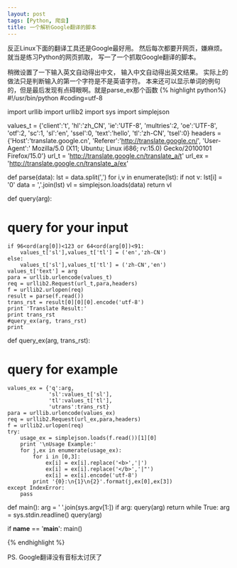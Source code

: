 ```yaml
---
layout: post
tags: [Python, 爬虫]
title: 一个解析Google翻译的脚本
---
```


反正Linux下面的翻译工具还是Google最好用。 然后每次都要开网页，嫌麻烦。就当是练习Python的网页抓取， 写一了一个抓取Google翻译的脚本。 

稍微设置了一下输入英文自动得出中文， 输入中文自动得出英文结果。
实际上的做法只是判断输入的第一个字符是不是英语字符。
本来还可以显示单词的例句的，但是最后发现有点碍眼啊。就是parse_ex那个函数
{% highlight python%}
#!/usr/bin/python
#coding=utf-8

import urllib
import urllib2
import sys
import simplejson

values_t = {'client':'t',
             'hl':'zh_CN',
             'ie':'UTF-8',
             'multries':2,
             'oe':'UTF-8',
             'otf':2,
             'sc':1,
             'sl':'en',
             'ssel':0,
             'text':'hello',
             'tl':'zh-CN',
             'tsel':0}
headers = {'Host':'translate.google.cn',
           'Referer':'http://translate.google.cn/',
           'User-Agent':'  Mozilla/5.0 (X11; Ubuntu; Linux i686; rv:15.0) Gecko/20100101 Firefox/15.0'}
url_t = 'http://translate.google.cn/translate_a/t'
url_ex = 'http://translate.google.cn/translate_a/ex'

def parse(data):
    lst = data.split(',')
    for i,v in enumerate(lst):
        if not v:
            lst[i] = '0'
    data = ','.join(lst)
    vl = simplejson.loads(data)
    return vl

def query(arg):
# query for your input
    if 96<ord(arg[0])<123 or 64<ord(arg[0])<91:
        values_t['sl'],values_t['tl'] = ('en','zh-CN')
    else:
        values_t['sl'],values_t['tl'] = ('zh-CN','en')
    values_t['text'] = arg
    para = urllib.urlencode(values_t)
    req = urllib2.Request(url_t,para,headers)
    f = urllib2.urlopen(req)
    result = parse(f.read())
    trans_rst = result[0][0][0].encode('utf-8')
    print 'Translate Result:'
    print trans_rst
    #query_ex(arg, trans_rst)
    print

def query_ex(arg, trans_rst):
# query for example
    values_ex = {'q':arg,
                 'sl':values_t['sl'],
                 'tl':values_t['tl'],
                 'utrans':trans_rst}
    para = urllib.urlencode(values_ex)
    req = urllib2.Request(url_ex,para,headers)
    f = urllib2.urlopen(req)
    try:
        usage_ex = simplejson.loads(f.read())[1][0]
        print '\nUsage Example:'
        for j,ex in enumerate(usage_ex):
            for i in [0,3]:
                ex[i] = ex[i].replace('<b>','|')
                ex[i] = ex[i].replace('</b>','|"')
                ex[i] = ex[i].encode('utf-8')
            print '{0}:\n{1}\n{2}'.format(j,ex[0],ex[3])
    except IndexError:
        pass

def main():
    arg = ' '.join(sys.argv[1:])
    if arg:
        query(arg)
        return
    while True:
        arg = sys.stdin.readline()
        query(arg)

if __name__ == '__main__':
    main()

{% endhighlight %}

PS. Google翻译没有音标太讨厌了
